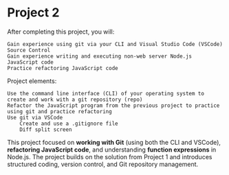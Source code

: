 # Project 2
After completing this project, you will:

    Gain experience using git via your CLI and Visual Studio Code (VSCode) Source Control
    Gain experience writing and executing non-web server Node.js JavaScript code
    Practice refactoring JavaScript code
    
Project elements:

    Use the command line interface (CLI) of your operating system to create and work with a git repository (repo)
    Refactor the JavaScript program from the previous project to practice using git and practice refactoring
    Use git via VSCode
        Create and use a .gitignore file
        Diff split screen

This project focused on **working with Git** (using both the CLI and VSCode), **refactoring JavaScript code**, and understanding **function expressions** in Node.js. The project builds on the solution from Project 1 and introduces structured coding, version control, and Git repository management.
